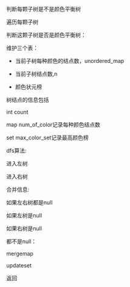 判断每颗子树是不是颜色平衡树

遍历每颗子树

判断这颗子树是否是颜色平衡树：

维护三个表：

- 当前子树每种颜色的结点数，unordered_map

- 当前子树结点数,n

- 颜色状元榜



树结点的信息包括

int count

map num_of_color记录每种颜色结点数

set max_color_set记录最高颜色榜



dfs算法:

进入左树

进入右树

合并信息:

如果左右树都是null

如果左树是null

如果右树是null

都不是null：

mergemap

updateset





返回